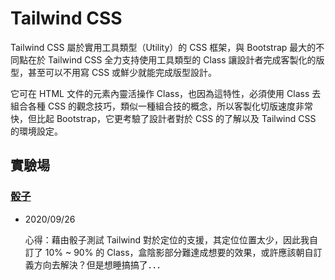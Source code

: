# Tailwind CSS

Tailwind CSS 屬於實用工具類型（Utility）的 CSS 框架，與 Bootstrap 最大的不同點在於 Tailwind CSS 全力支持使用工具類型的 Class 讓設計者完成客製化的版型，甚至可以不用寫 CSS 或鮮少就能完成版型設計。

它可在 HTML 文件的元素內靈活操作 Class，也因為這特性，必須使用 Class 去組合各種 CSS 的觀念技巧，類似一種組合技的概念，所以客製化切版速度非常快，但比起 Bootstrap，它更考驗了設計者對於 CSS 的了解以及 Tailwind CSS 的環境設定。

## 實驗場

### [骰子](https://powerkaifu.github.io/Tailwind_CSS/src/dice.html)

- 2020/09/26

  心得：藉由骰子測試 Tailwind 對於定位的支援，其定位位置太少，因此我自訂了 10% ~ 90% 的 Class，盒陰影部分難達成想要的效果，或許應該朝自訂義方向去解決？但是想睡搞搞了．．．
